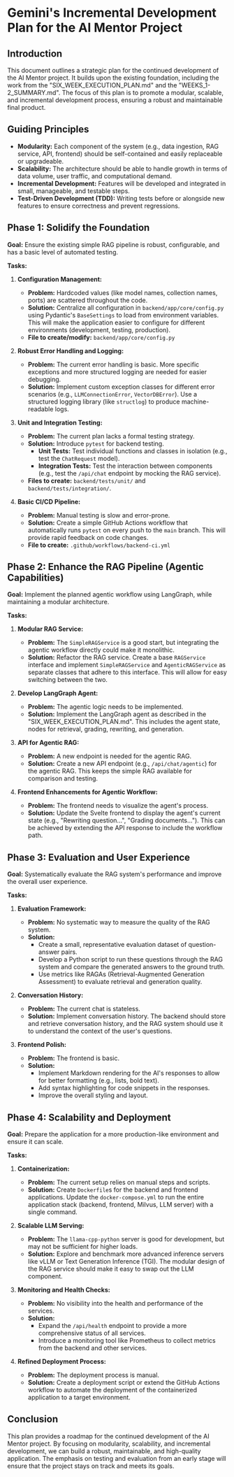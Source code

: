 # Gemini's Incremental Development Plan for the AI Mentor Project

## Introduction

This document outlines a strategic plan for the continued development of the AI Mentor project. It builds upon the existing foundation, including the work from the "SIX_WEEK_EXECUTION_PLAN.md" and the "WEEKS_1-2_SUMMARY.md". The focus of this plan is to promote a modular, scalable, and incremental development process, ensuring a robust and maintainable final product.

## Guiding Principles

*   **Modularity:** Each component of the system (e.g., data ingestion, RAG service, API, frontend) should be self-contained and easily replaceable or upgradeable.
*   **Scalability:** The architecture should be able to handle growth in terms of data volume, user traffic, and computational demand.
*   **Incremental Development:** Features will be developed and integrated in small, manageable, and testable steps.
*   **Test-Driven Development (TDD):** Writing tests before or alongside new features to ensure correctness and prevent regressions.

## Phase 1: Solidify the Foundation

**Goal:** Ensure the existing simple RAG pipeline is robust, configurable, and has a basic level of automated testing.

**Tasks:**

1.  **Configuration Management:**
    *   **Problem:** Hardcoded values (like model names, collection names, ports) are scattered throughout the code.
    *   **Solution:** Centralize all configuration in `backend/app/core/config.py` using Pydantic's `BaseSettings` to load from environment variables. This will make the application easier to configure for different environments (development, testing, production).
    *   **File to create/modify:** `backend/app/core/config.py`

2.  **Robust Error Handling and Logging:**
    *   **Problem:** The current error handling is basic. More specific exceptions and more structured logging are needed for easier debugging.
    *   **Solution:** Implement custom exception classes for different error scenarios (e.g., `LLMConnectionError`, `VectorDBError`). Use a structured logging library (like `structlog`) to produce machine-readable logs.

3.  **Unit and Integration Testing:**
    *   **Problem:** The current plan lacks a formal testing strategy.
    *   **Solution:** Introduce `pytest` for backend testing.
        *   **Unit Tests:** Test individual functions and classes in isolation (e.g., test the `ChatRequest` model).
        *   **Integration Tests:** Test the interaction between components (e.g., test the `/api/chat` endpoint by mocking the RAG service).
    *   **Files to create:** `backend/tests/unit/` and `backend/tests/integration/`.

4.  **Basic CI/CD Pipeline:**
    *   **Problem:** Manual testing is slow and error-prone.
    *   **Solution:** Create a simple GitHub Actions workflow that automatically runs `pytest` on every push to the `main` branch. This will provide rapid feedback on code changes.
    *   **File to create:** `.github/workflows/backend-ci.yml`

## Phase 2: Enhance the RAG Pipeline (Agentic Capabilities)

**Goal:** Implement the planned agentic workflow using LangGraph, while maintaining a modular architecture.

**Tasks:**

1.  **Modular RAG Service:**
    *   **Problem:** The `SimpleRAGService` is a good start, but integrating the agentic workflow directly could make it monolithic.
    *   **Solution:** Refactor the RAG service. Create a base `RAGService` interface and implement `SimpleRAGService` and `AgenticRAGService` as separate classes that adhere to this interface. This will allow for easy switching between the two.

2.  **Develop LangGraph Agent:**
    *   **Problem:** The agentic logic needs to be implemented.
    *   **Solution:** Implement the LangGraph agent as described in the "SIX_WEEK_EXECUTION_PLAN.md". This includes the agent state, nodes for retrieval, grading, rewriting, and generation.

3.  **API for Agentic RAG:**
    *   **Problem:** A new endpoint is needed for the agentic RAG.
    *   **Solution:** Create a new API endpoint (e.g., `/api/chat/agentic`) for the agentic RAG. This keeps the simple RAG available for comparison and testing.

4.  **Frontend Enhancements for Agentic Workflow:**
    *   **Problem:** The frontend needs to visualize the agent's process.
    *   **Solution:** Update the Svelte frontend to display the agent's current state (e.g., "Rewriting question...", "Grading documents..."). This can be achieved by extending the API response to include the workflow path.

## Phase 3: Evaluation and User Experience

**Goal:** Systematically evaluate the RAG system's performance and improve the overall user experience.

**Tasks:**

1.  **Evaluation Framework:**
    *   **Problem:** No systematic way to measure the quality of the RAG system.
    *   **Solution:**
        *   Create a small, representative evaluation dataset of question-answer pairs.
        *   Develop a Python script to run these questions through the RAG system and compare the generated answers to the ground truth.
        *   Use metrics like RAGAs (Retrieval-Augmented Generation Assessment) to evaluate retrieval and generation quality.

2.  **Conversation History:**
    *   **Problem:** The current chat is stateless.
    *   **Solution:** Implement conversation history. The backend should store and retrieve conversation history, and the RAG system should use it to understand the context of the user's questions.

3.  **Frontend Polish:**
    *   **Problem:** The frontend is basic.
    *   **Solution:**
        *   Implement Markdown rendering for the AI's responses to allow for better formatting (e.g., lists, bold text).
        *   Add syntax highlighting for code snippets in the responses.
        *   Improve the overall styling and layout.

## Phase 4: Scalability and Deployment

**Goal:** Prepare the application for a more production-like environment and ensure it can scale.

**Tasks:**

1.  **Containerization:**
    *   **Problem:** The current setup relies on manual steps and scripts.
    *   **Solution:** Create `Dockerfile`s for the backend and frontend applications. Update the `docker-compose.yml` to run the entire application stack (backend, frontend, Milvus, LLM server) with a single command.

2.  **Scalable LLM Serving:**
    *   **Problem:** The `llama-cpp-python` server is good for development, but may not be sufficient for higher loads.
    *   **Solution:** Explore and benchmark more advanced inference servers like vLLM or Text Generation Inference (TGI). The modular design of the RAG service should make it easy to swap out the LLM component.

3.  **Monitoring and Health Checks:**
    *   **Problem:** No visibility into the health and performance of the services.
    *   **Solution:**
        *   Expand the `/api/health` endpoint to provide a more comprehensive status of all services.
        *   Introduce a monitoring tool like Prometheus to collect metrics from the backend and other services.

4.  **Refined Deployment Process:**
    *   **Problem:** The deployment process is manual.
    *   **Solution:** Create a deployment script or extend the GitHub Actions workflow to automate the deployment of the containerized application to a target environment.

## Conclusion

This plan provides a roadmap for the continued development of the AI Mentor project. By focusing on modularity, scalability, and incremental development, we can build a robust, maintainable, and high-quality application. The emphasis on testing and evaluation from an early stage will ensure that the project stays on track and meets its goals.
